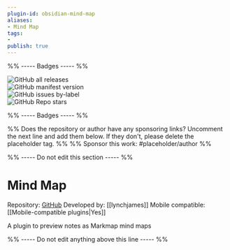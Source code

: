 ```yaml
---
plugin-id: obsidian-mind-map
aliases:
- Mind Map
tags: 
- 
publish: true
---
```


%% ----- Badges ----- %%

![GitHub all releases](https://img.shields.io/github/downloads/lynchjames/obsidian-mind-map/total?color=573E7A&logo=github&style=for-the-badge)   
![GitHub manifest version](https://img.shields.io/github/manifest-json/v/lynchjames/obsidian-mind-map?color=573E7A&logo=github&style=for-the-badge)   
![GitHub issues by-label](https://img.shields.io/github/issues/lynchjames/obsidian-mind-map/help%20wanted?color=573E7A&logo=github&style=for-the-badge)   
![GitHub Repo stars](https://img.shields.io/github/stars/lynchjames/obsidian-mind-map?color=573E7A&logo=github&style=for-the-badge)

%% ----- Badges ----- %%

%% Does the repository or author have any sponsoring links? Uncomment the next line and add them below. If they don't, please delete the placeholder tag. %%
%% Sponsor this work: #placeholder/author %%

%% ----- Do not edit this section ----- %%

# Mind Map

Repository: [GitHub](https://github.com/lynchjames/obsidian-mind-map)
Developed by: [[lynchjames]]
Mobile compatible: [[Mobile-compatible plugins|Yes]]

A plugin to preview notes as Markmap mind maps

%% ----- Do not edit anything above this line ----- %% 
